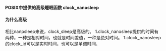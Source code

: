 #### POSIX中提供的高级睡眠函数 clock_nanosleep

#### 为什么高级
相比nanpsleep来说，clock_sleep是高级的。
1.clock_nanosleep提供的时间有两种，一种是相对时间，也就是时间差值，一种是绝对时间。
1.clock_nanosleep的clock_id可以是实时时间，也可以是单调时间，
